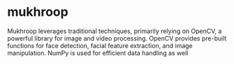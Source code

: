 # mukhroop
Mukhroop leverages traditional techniques, primarily relying on OpenCV, a powerful library for image and video processing. OpenCV provides pre-built functions for face detection, facial feature extraction, and image manipulation. NumPy is used for efficient data handling as well
